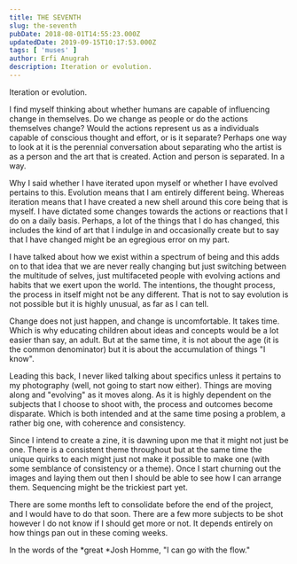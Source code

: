 ```yaml
---
title: THE SEVENTH
slug: the-seventh
pubDate: 2018-08-01T14:55:23.000Z
updatedDate: 2019-09-15T10:17:53.000Z
tags: [ 'muses' ]
author: Erfi Anugrah
description: Iteration or evolution.
---
```


Iteration or evolution.

I find myself thinking about whether humans are capable of influencing change in themselves. Do we change as people or do the actions themselves change? Would the actions represent us as a individuals capable of conscious thought and effort, or is it separate? Perhaps one way to look at it is the perennial conversation about separating who the artist is as a person and the art that is created. Action and person is separated. In a way.

Why I said whether I have iterated upon myself or whether I have evolved pertains to this. Evolution means that I am entirely different being. Whereas iteration means that I have created a new shell around this core being that is myself. I have dictated some changes towards the actions or reactions that I do on a daily basis. Perhaps, a lot of the things that I do has changed, this includes the kind of art that I indulge in and occasionally create but to say that I have changed might be an egregious error on my part.

I have talked about how we exist within a spectrum of being and this adds on to that idea that we are never really changing but just switching between the multitude of selves, just multifaceted people with evolving actions and habits that we exert upon the world. The intentions, the thought process, the process in itself might not be any different. That is not to say evolution is not possible but it is highly unusual, as far as I can tell.

Change does not just happen, and change is uncomfortable. It takes time. Which is why educating children about ideas and concepts would be a lot easier than say, an adult. But at the same time, it is not about the age (it is the common denominator) but it is about the accumulation of things "I know".

Leading this back, I never liked talking about specifics unless it pertains to my photography (well, not going to start now either). Things are moving along and "evolving" as it moves along. As it is highly dependent on the subjects that I choose to shoot with, the process and outcomes become disparate. Which is both intended and at the same time posing a problem, a rather big one, with coherence and consistency.

Since I intend to create a zine, it is dawning upon me that it might not just be one. There is a consistent theme throughout but at the same time the unique quirks to each might just not make it possible to make one (with some semblance of consistency or a theme). Once I start churning out the images and laying them out then I should be able to see how I can arrange them. Sequencing might be the trickiest part yet.

There are some months left to consolidate before the end of the project, and I would have to do that soon. There are a few more subjects to be shot however I do not know if I should get more or not. It depends entirely on how things pan out in these coming weeks.

In the words of the *great *Josh Homme, "I can go with the flow."
